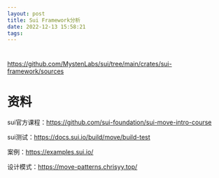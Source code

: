 ```yaml
---
layout: post
title: Sui Framework分析
date: 2022-12-13 15:58:21
tags:
---
```




# 

https://github.com/MystenLabs/sui/tree/main/crates/sui-framework/sources





# 资料

sui官方课程：https://github.com/sui-foundation/sui-move-intro-course

sui测试：https://docs.sui.io/build/move/build-test

案例：https://examples.sui.io/

设计模式：https://move-patterns.chrisyy.top/

